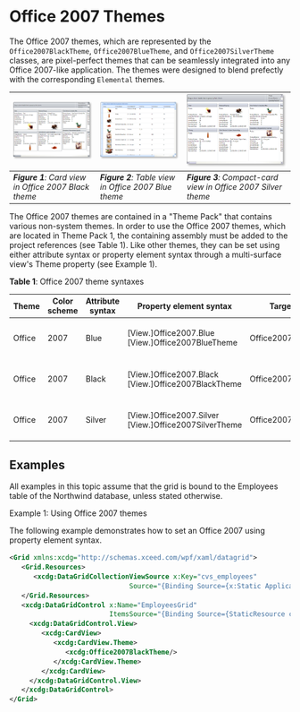# Office 2007 Themes

The Office 2007 themes, which are represented by the `Office2007BlackTheme`, `Office2007BlueTheme`, and `Office2007SilverTheme` classes, are pixel-perfect themes that can be seamlessly integrated into any Office 2007-like application. The themes were designed to blend prefectly with the corresponding `Elemental` themes. 

|![Office2007Black_CardView](/img/Office2007Black_CardView_thumb.png)|![Office2007Blue_TableView](/img/Office2007Blue_TableView_thumb.png)|![Office2007Silver_CompactCardView](/img/Office2007Silver_CompactCardView_thumb.png)|
|----------------|------------------------|----------------------------|
|***Figure 1**: Card view in Office 2007 Black theme*|***Figure 2**: Table view in Office 2007 Blue theme*|***Figure 3**: Compact-card view in Office 2007 Silver theme*|

The Office 2007 themes are contained in a "Theme Pack" that contains various non-system themes. In order to use the Office 2007 themes, which are located in Theme Pack 1, the containing assembly must be added to the project references (see Table 1). Like other themes, they can be set using either attribute syntax or property element syntax through a multi-surface view's Theme property (see Example 1).

**Table 1**: Office 2007 theme syntaxes

|Theme|	Color scheme|	Attribute syntax|	Property element syntax|	Target views|	Assembly|
|-----|-------------|-----------------|------------------------|--------------|---------|
|Office |2007|	Blue	|[View.]Office2007.Blue [View.]Office2007BlueTheme	|Office2007BlueTheme	|TableflowView and TableView CardView and CompactCardView	|Xceed.Wpf.DataGrid.ThemePack.1|
|Office| 2007|	Black|	[View.]Office2007.Black [View.]Office2007BlackTheme	|Office2007BlackTheme	|TableflowView and TableView CardView and CompactCardView	|Xceed.Wpf.DataGrid.ThemePack.1|
|Office |2007|	Silver	|[View.]Office2007.Silver [View.]Office2007SilverTheme	|Office2007SilverTheme	|TableflowView and TableView CardView and CompactCardView	|Xceed.Wpf.DataGrid.ThemePack.1|


## Examples
All examples in this topic assume that the grid is bound to the Employees table of the Northwind database, unless stated otherwise.

Example 1: Using Office 2007 themes

The following example demonstrates how to set an Office 2007 using property element syntax.

```xml
<Grid xmlns:xcdg="http://schemas.xceed.com/wpf/xaml/datagrid">
   <Grid.Resources>
      <xcdg:DataGridCollectionViewSource x:Key="cvs_employees"
                              Source="{Binding Source={x:Static Application.Current}, Path=EmployeesTable}"/>
   </Grid.Resources>
   <xcdg:DataGridControl x:Name="EmployeesGrid"
                         ItemsSource="{Binding Source={StaticResource cvs_employees}}">
     <xcdg:DataGridControl.View>
        <xcdg:CardView>
           <xcdg:CardView.Theme>
              <xcdg:Office2007BlackTheme/>
           </xcdg:CardView.Theme>
        </xcdg:CardView>
     </xcdg:DataGridControl.View> 
   </xcdg:DataGridControl>
</Grid>
```